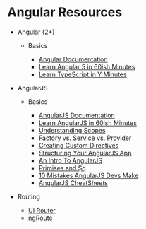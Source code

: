 # Angular Resources

- Angular (2+)

  - Basics

    - [Angular Documentation](https://angular.io/)
    - [Learn Angular 5 in 60ish Minutes](https://www.youtube.com/watch?v=oa9cnWTpqP8)
    - [Learn TypeScript in Y Minutes](https://learnxinyminutes.com/docs/typescript/)

- AngularJS

  - Basics

    - [AngularJS Documentation](https://angularjs.org/)
    - [Learn AngularJS in 60ish Minutes](https://www.youtube.com/watch?v=i9MHigUZKEM)
    - [Understanding Scopes](https://github.com/angular/angular.js/wiki/Understanding-Scopes)
    - [Factory vs. Service vs. Provider](https://tylermcginnis.com/angularjs-factory-vs-service-vs-provider/)
    - [Creating Custom Directives](https://docs.angularjs.org/guide/directive)
    - [Structuring Your AngularJS App](https://docs.google.com/document/u/1/d/1XXMvReO8-Awi1EZXAXS4PzDzdNvV6pGcuaF4Q9821Es/pub)
    - [An Intro To AngularJS](https://www.airpair.com/angularjs)
    - [Primises and \$q](http://www.webdeveasy.com/javascript-promises-and-angularjs-q-service/)
    - [10 Mistakes AngularJS Devs Make](https://www.airpair.com/angularjs/posts/top-10-mistakes-angularjs-developers-make)
    - [AngularJS CheatSheets](https://egghead.io/articles/angularjs-core-services-directive-definition-object-and-ui-router-cheat-sheets?utm_content=buffercaf82&utm_medium=social&utm_source=twitter.com&utm_campaign=buffer)

* Routing

  - [UI Router](https://github.com/angular-ui/ui-router)
  - [ngRoute](https://docs.angularjs.org/api/ngRoute)

